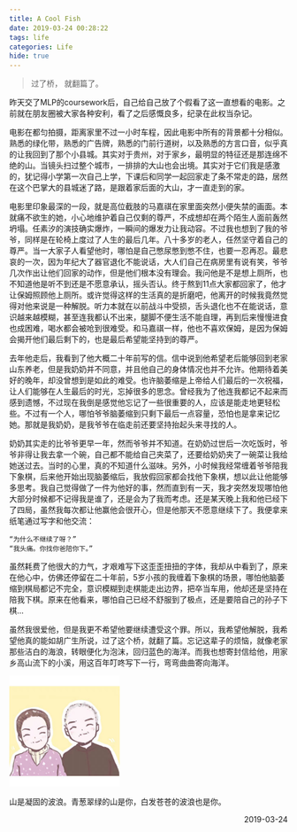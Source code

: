 ```yaml
---
title: A Cool Fish
date: 2019-03-24 00:28:22
tags: life
categories: Life
hide: true
---
```

> 过了桥， 就翻篇了。

昨天交了MLP的coursework后，自己给自己放了个假看了这一直想看的电影。之前就在朋友圈被大家各种安利，看了之后感慨良多，纪录在此权当杂记。

电影在都匀拍摄，距离家里不过一小时车程，因此电影中所有的背景都十分相似。熟悉的绿化带，熟悉的广告牌，熟悉的门前行道树，以及熟悉的方言口音，似乎真的让我回到了那个小县城。其实对于贵州，对于家乡，最明显的特征还是那连绵不绝的山。当镜头扫过整个城市，一排排的大山也会出境。其实对于它们我是感激的，犹记得小学第一次自己上学，下课后和同学一起回家走了条不常走的路，居然在这个巴掌大的县城迷了路，是跟着家后面的大山，才一直走到的家。

电影里印象最深的一段，就是高位截肢的马嘉祺在家里面突然小便失禁的画面。本就痛不欲生的她，小心地维护着自己仅剩的尊严，不成想却在两个陌生人面前轰然坍塌。任素汐的演技确实爆炸，一瞬间的爆发力让我动容。不过我也想到了我的爷爷，同样是在轮椅上度过了人生的最后几年。八十多岁的老人，任然坚守着自己的尊严。当一大家子人看望他时，哪怕是自己憋尿憋到憋不住，也要一忍再忍。最悲哀的一次，因为年纪大了器官退化不能说话，大人们自己在病房里有说有笑，爷爷几次作出让他们回家的动作，但是他们根本没有理会。我问他是不是想上厕所，也不知道他是听不到还是不愿意承认，摇头否认。终于熬到11点大家都回家了，他才让保姆照顾他上厕所。或许觉得这样的生活真的是折磨吧，他离开的时候我竟然觉得对他来说是一种解脱。听力本就在以前战斗中受损，舌头退化也不在能说话，意识越来越模糊，甚至连我都认不出来，腿脚不便生活不能自理，再到后来慢慢进食也成困难，喝水都会被呛到很难受。和马嘉祺一样，他也不喜欢保姆，是因为保姆会揭开他们最后剩下的，也是最后希望能坚持到的尊严。

去年他走后，我看到了他大概二十年前写的信。信中说到他希望老后能够回到老家山东养老，但是我奶奶并不同意，并且他自己的身体情况也并不允许。他期待着美好的晚年，却没曾想到是如此的难受。也许脑萎缩是上帝给人们最后的一次祝福，让人们能够在人生最后的时光，忘掉很多的思念。曾经我为了他连我都记不起来而感到遗憾，不过现在我倒是感觉他忘记了一些很重要的人，应该是能走地更轻松些。不过有一个人，哪怕爷爷脑萎缩到只剩下最后一点容量，恐怕也是拿来记忆她。那就是我奶奶，是我爷爷在临走前还要坚持抬起头来寻找的人。

奶奶其实走的比爷爷更早一年，然而爷爷并不知道。在奶奶过世后一次吃饭时，爷爷非得让我去拿一个碗，自己都不能给自己夹菜了，还要给奶奶夹了一碗菜让我给她送过去。当时的心里，真的不知道什么滋味。另外，小时候我经常缠着爷爷陪我下象棋，后来他开始出现脑萎缩后，我放假回家都会找他下象棋，想以此让他能够多思考。我自己觉得做了一件为他好的事，然而直到有一天，我才突然发现哪怕他大部分时候都不记得我是谁了，还是会为了我而考虑。还是某天晚上我和他已经下了四局，虽然我每次都让他赢他会很开心，但是他那天不愿意继续下了。我便拿来纸笔通过写字和他交流：
```
“为什么不继续了呀？”
“我头痛。你找你爸陪你下。”
```
虽然耗费了他很大的力气，才艰难写下这歪歪扭扭的字体，我却从中看到了，原来在他心中，仿佛还停留在二十年前，5岁小孩的我缠着下象棋的场景，哪怕他脑萎缩到棋局都记不完全，意识模糊到走棋能走出边界，把卒当车用，他却还是坚持在陪我下棋。原来在他看来，哪怕自己已经不舒服到了极点，还是要陪自己的孙子下棋...

虽然我很爱他，但是我更不希望他要继续遭受这个罪。所以，我希望他解脱，我希望他真的能如胡广生所说，过了这个桥，就翻了篇。忘记这辈子的烦恼，就像老家那些洁白的海浪，转眼便化为泡沫，回归蓝色的海洋。而我也想寄封信给他，用家乡高山流下的小溪，用这百年叮咚写下一行，弯弯曲曲寄向海洋。

<img src="/res/life/grandparent.JPG" alt="drawing" width="200"/>


山是凝固的波浪。青葱翠绿的山是你，白发苍苍的波浪也是你。
<p align="right">2019-03-24</p>